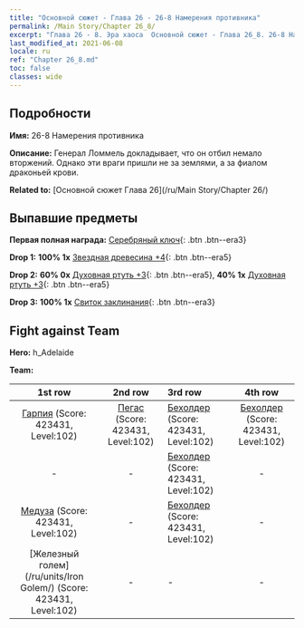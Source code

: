 ```yaml
---
title: "Основной сюжет - Глава 26 - 26-8 Намерения противника"
permalink: /Main Story/Chapter 26_8/
excerpt: "Глава 26 - 8. Эра хаоса  Основной сюжет - Глава 26_8. 26-8 Намерения противника"
last_modified_at: 2021-06-08
locale: ru
ref: "Chapter 26_8.md"
toc: false
classes: wide
---
```


## Подробности

 **Имя:** 26-8 Намерения противника

 **Описание:** Генерал Ломмель докладывает, что он отбил немало вторжений. Однако эти враги пришли не за землями, а за фиалом драконьей крови.

 **Related to:** [Основной сюжет Глава 26](/ru/Main Story/Chapter 26/)

## Выпавшие предметы

 **Первая полная награда:** [Серебряный ключ](/ItemsRU/con_693/){: .btn .btn--era3}

 **Drop 1:** **100% 1x** [Звездная древесина +4](/ItemsRU/mat_90/){: .btn .btn--era5}

 **Drop 2:** **60% 0x** [Духовная ртуть +3](/ItemsRU/mat_84/){: .btn .btn--era5}, **40% 1x** [Духовная ртуть +3](/ItemsRU/mat_84/){: .btn .btn--era5}

 **Drop 3:** **100% 1x** [Свиток заклинания](/ItemsRU/con_694/){: .btn .btn--era3}


## Fight against Team
 **Hero:** h_Adelaide

 **Team:**


  | 1st row | 2nd row | 3rd row | 4th row |
  |:----:|:----:|:----|:----:|
  | [Гарпия](/ru/units/Harpy/) (Score: 423431, Level:102)  | [Пегас](/ru/units/Pegasus/) (Score: 423431, Level:102)  | [Бехолдер](/ru/units/Beholder/) (Score: 423431, Level:102)  | [Бехолдер](/ru/units/Beholder/) (Score: 423431, Level:102)  |
  | - | - | [Бехолдер](/ru/units/Beholder/) (Score: 423431, Level:102)  | - |
  | [Медуза](/ru/units/Medusa/) (Score: 423431, Level:102)  | - | [Бехолдер](/ru/units/Beholder/) (Score: 423431, Level:102)  | - |
  | [Железный голем](/ru/units/Iron Golem/) (Score: 423431, Level:102)  | - | - | - |


